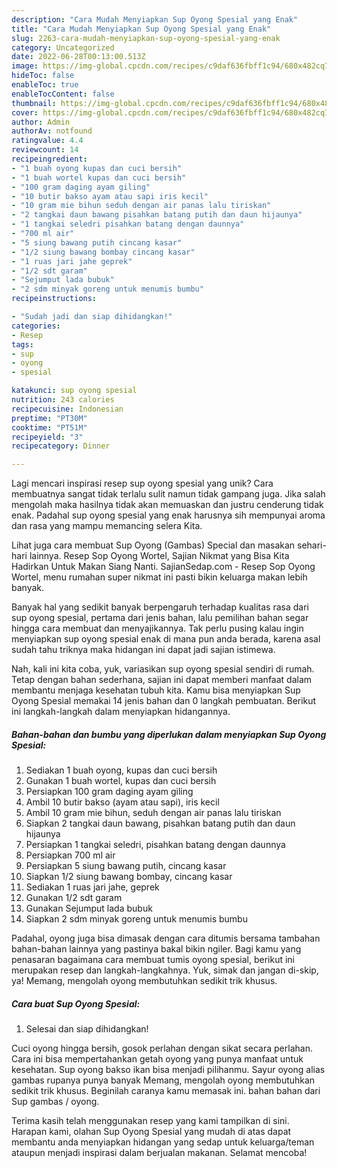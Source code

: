 ```yaml
---
description: "Cara Mudah Menyiapkan Sup Oyong Spesial yang Enak"
title: "Cara Mudah Menyiapkan Sup Oyong Spesial yang Enak"
slug: 2263-cara-mudah-menyiapkan-sup-oyong-spesial-yang-enak
category: Uncategorized
date: 2022-06-28T00:13:00.513Z
image: https://img-global.cpcdn.com/recipes/c9daf636fbff1c94/680x482cq70/sup-oyong-spesial-foto-resep-utama.jpg
hideToc: false
enableToc: true
enableTocContent: false
thumbnail: https://img-global.cpcdn.com/recipes/c9daf636fbff1c94/680x482cq70/sup-oyong-spesial-foto-resep-utama.jpg
cover: https://img-global.cpcdn.com/recipes/c9daf636fbff1c94/680x482cq70/sup-oyong-spesial-foto-resep-utama.jpg
author: Admin
authorAv: notfound
ratingvalue: 4.4
reviewcount: 14
recipeingredient:
- "1 buah oyong kupas dan cuci bersih"
- "1 buah wortel kupas dan cuci bersih"
- "100 gram daging ayam giling"
- "10 butir bakso ayam atau sapi iris kecil"
- "10 gram mie bihun seduh dengan air panas lalu tiriskan"
- "2 tangkai daun bawang pisahkan batang putih dan daun hijaunya"
- "1 tangkai seledri pisahkan batang dengan daunnya"
- "700 ml air"
- "5 siung bawang putih cincang kasar"
- "1/2 siung bawang bombay cincang kasar"
- "1 ruas jari jahe geprek"
- "1/2 sdt garam"
- "Sejumput lada bubuk"
- "2 sdm minyak goreng untuk menumis bumbu"
recipeinstructions:

- "Sudah jadi dan siap dihidangkan!"
categories:
- Resep
tags:
- sup
- oyong
- spesial

katakunci: sup oyong spesial 
nutrition: 243 calories
recipecuisine: Indonesian
preptime: "PT30M"
cooktime: "PT51M"
recipeyield: "3"
recipecategory: Dinner

---
```





Lagi mencari inspirasi resep sup oyong spesial yang unik? Cara membuatnya sangat tidak terlalu sulit namun tidak gampang juga. Jika salah mengolah maka hasilnya tidak akan memuaskan dan justru cenderung tidak enak. Padahal sup oyong spesial yang enak harusnya sih mempunyai aroma dan rasa yang mampu memancing selera Kita.





Lihat juga cara membuat Sup Oyong (Gambas) Special dan masakan sehari-hari lainnya. Resep Sop Oyong Wortel, Sajian Nikmat yang Bisa Kita Hadirkan Untuk Makan Siang Nanti. SajianSedap.com - Resep Sop Oyong Wortel, menu rumahan super nikmat ini pasti bikin keluarga makan lebih banyak.

Banyak hal yang sedikit banyak berpengaruh terhadap kualitas rasa dari sup oyong spesial, pertama dari jenis bahan, lalu pemilihan bahan segar hingga cara membuat dan menyajikannya. Tak perlu pusing kalau ingin menyiapkan sup oyong spesial enak di mana pun anda berada, karena asal sudah tahu triknya maka hidangan ini dapat jadi sajian istimewa.






Nah, kali ini kita coba, yuk, variasikan sup oyong spesial sendiri di rumah. Tetap dengan bahan sederhana, sajian ini dapat memberi manfaat dalam membantu menjaga kesehatan tubuh kita. Kamu bisa menyiapkan Sup Oyong Spesial memakai 14 jenis bahan dan 0 langkah pembuatan. Berikut ini langkah-langkah dalam menyiapkan hidangannya.

<!--inarticleads1-->

##### Bahan-bahan dan bumbu yang diperlukan dalam menyiapkan Sup Oyong Spesial:

1. Sediakan 1 buah oyong, kupas dan cuci bersih
1. Gunakan 1 buah wortel, kupas dan cuci bersih
1. Persiapkan 100 gram daging ayam giling
1. Ambil 10 butir bakso (ayam atau sapi), iris kecil
1. Ambil 10 gram mie bihun, seduh dengan air panas lalu tiriskan
1. Siapkan 2 tangkai daun bawang, pisahkan batang putih dan daun hijaunya
1. Persiapkan 1 tangkai seledri, pisahkan batang dengan daunnya
1. Persiapkan 700 ml air
1. Persiapkan 5 siung bawang putih, cincang kasar
1. Siapkan 1/2 siung bawang bombay, cincang kasar
1. Sediakan 1 ruas jari jahe, geprek
1. Gunakan 1/2 sdt garam
1. Gunakan Sejumput lada bubuk
1. Siapkan 2 sdm minyak goreng untuk menumis bumbu


Padahal, oyong juga bisa dimasak dengan cara ditumis bersama tambahan bahan-bahan lainnya yang pastinya bakal bikin ngiler. Bagi kamu yang penasaran bagaimana cara membuat tumis oyong spesial, berikut ini merupakan resep dan langkah-langkahnya. Yuk, simak dan jangan di-skip, ya! Memang, mengolah oyong membutuhkan sedikit trik khusus. 

<!--inarticleads2-->

##### Cara buat Sup Oyong Spesial:


1. Selesai dan siap dihidangkan!

Cuci oyong hingga bersih, gosok perlahan dengan sikat secara perlahan. Cara ini bisa mempertahankan getah oyong yang punya manfaat untuk kesehatan. Sup oyong bakso ikan bisa menjadi pilihanmu. Sayur oyong alias gambas rupanya punya banyak Memang, mengolah oyong membutuhkan sedikit trik khusus. Beginilah caranya kamu memasak ini. bahan bahan dari Sup gambas / oyong. 

Terima kasih telah menggunakan resep yang kami tampilkan di sini. Harapan kami, olahan Sup Oyong Spesial yang mudah di atas dapat membantu anda menyiapkan hidangan yang sedap untuk keluarga/teman ataupun menjadi inspirasi dalam berjualan makanan. Selamat mencoba!
